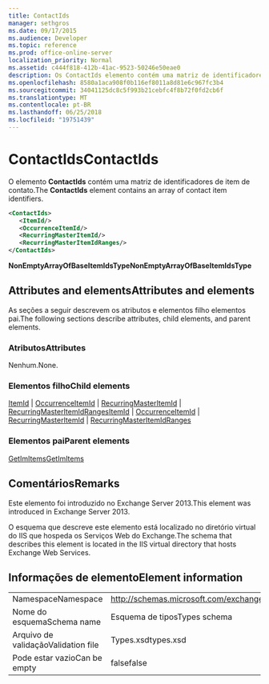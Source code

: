 ```yaml
---
title: ContactIds
manager: sethgros
ms.date: 09/17/2015
ms.audience: Developer
ms.topic: reference
ms.prod: office-online-server
localization_priority: Normal
ms.assetid: c444f818-412b-41ac-9523-50246e50eae0
description: Os ContactIds elemento contém uma matriz de identificadores de item de contato.
ms.openlocfilehash: 8580a1aca908f0b116ef8011a8d81e6c967fc3b4
ms.sourcegitcommit: 34041125dc8c5f993b21cebfc4f8b72f0fd2cb6f
ms.translationtype: MT
ms.contentlocale: pt-BR
ms.lasthandoff: 06/25/2018
ms.locfileid: "19751439"
---
```

# <a name="contactids"></a><span data-ttu-id="944ae-103">ContactIds</span><span class="sxs-lookup"><span data-stu-id="944ae-103">ContactIds</span></span>

<span data-ttu-id="944ae-104">O elemento **ContactIds** contém uma matriz de identificadores de item de contato.</span><span class="sxs-lookup"><span data-stu-id="944ae-104">The **ContactIds** element contains an array of contact item identifiers.</span></span> 
  
```XML
<ContactIds>
   <ItemId/>
   <OccurrenceItemId/>
   <RecurringMasterItemId/>
   <RecurringMasterItemIdRanges/>
</ContactIds>
```

 <span data-ttu-id="944ae-105">**NonEmptyArrayOfBaseItemIdsType**</span><span class="sxs-lookup"><span data-stu-id="944ae-105">**NonEmptyArrayOfBaseItemIdsType**</span></span>
## <a name="attributes-and-elements"></a><span data-ttu-id="944ae-106">Attributes and elements</span><span class="sxs-lookup"><span data-stu-id="944ae-106">Attributes and elements</span></span>

<span data-ttu-id="944ae-107">As seções a seguir descrevem os atributos e elementos filho elementos pai.</span><span class="sxs-lookup"><span data-stu-id="944ae-107">The following sections describe attributes, child elements, and parent elements.</span></span>
  
### <a name="attributes"></a><span data-ttu-id="944ae-108">Atributos</span><span class="sxs-lookup"><span data-stu-id="944ae-108">Attributes</span></span>

<span data-ttu-id="944ae-109">Nenhum.</span><span class="sxs-lookup"><span data-stu-id="944ae-109">None.</span></span>
  
### <a name="child-elements"></a><span data-ttu-id="944ae-110">Elementos filho</span><span class="sxs-lookup"><span data-stu-id="944ae-110">Child elements</span></span>

<span data-ttu-id="944ae-111">[ItemId](itemid.md) | [OccurrenceItemId](occurrenceitemid.md) | [RecurringMasterItemId](recurringmasteritemid.md) | [RecurringMasterItemIdRanges](recurringmasteritemidranges.md)</span><span class="sxs-lookup"><span data-stu-id="944ae-111">[ItemId](itemid.md) | [OccurrenceItemId](occurrenceitemid.md) | [RecurringMasterItemId](recurringmasteritemid.md) | [RecurringMasterItemIdRanges](recurringmasteritemidranges.md)</span></span>
  
### <a name="parent-elements"></a><span data-ttu-id="944ae-112">Elementos pai</span><span class="sxs-lookup"><span data-stu-id="944ae-112">Parent elements</span></span>

[<span data-ttu-id="944ae-113">GetImItems</span><span class="sxs-lookup"><span data-stu-id="944ae-113">GetImItems</span></span>](getimitems.md)
  
## <a name="remarks"></a><span data-ttu-id="944ae-114">Comentários</span><span class="sxs-lookup"><span data-stu-id="944ae-114">Remarks</span></span>

<span data-ttu-id="944ae-115">Este elemento foi introduzido no Exchange Server 2013.</span><span class="sxs-lookup"><span data-stu-id="944ae-115">This element was introduced in Exchange Server 2013.</span></span>
  
<span data-ttu-id="944ae-116">O esquema que descreve este elemento está localizado no diretório virtual do IIS que hospeda os Serviços Web do Exchange.</span><span class="sxs-lookup"><span data-stu-id="944ae-116">The schema that describes this element is located in the IIS virtual directory that hosts Exchange Web Services.</span></span>
  
## <a name="element-information"></a><span data-ttu-id="944ae-117">Informações de elemento</span><span class="sxs-lookup"><span data-stu-id="944ae-117">Element information</span></span>

|||
|:-----|:-----|
|<span data-ttu-id="944ae-118">Namespace</span><span class="sxs-lookup"><span data-stu-id="944ae-118">Namespace</span></span>  <br/> |http://schemas.microsoft.com/exchange/services/2006/types  <br/> |
|<span data-ttu-id="944ae-119">Nome do esquema</span><span class="sxs-lookup"><span data-stu-id="944ae-119">Schema name</span></span>  <br/> |<span data-ttu-id="944ae-120">Esquema de tipos</span><span class="sxs-lookup"><span data-stu-id="944ae-120">Types schema</span></span>  <br/> |
|<span data-ttu-id="944ae-121">Arquivo de validação</span><span class="sxs-lookup"><span data-stu-id="944ae-121">Validation file</span></span>  <br/> |<span data-ttu-id="944ae-122">Types.xsd</span><span class="sxs-lookup"><span data-stu-id="944ae-122">types.xsd</span></span>  <br/> |
|<span data-ttu-id="944ae-123">Pode estar vazio</span><span class="sxs-lookup"><span data-stu-id="944ae-123">Can be empty</span></span>  <br/> |<span data-ttu-id="944ae-124">false</span><span class="sxs-lookup"><span data-stu-id="944ae-124">false</span></span>  <br/> |
   


